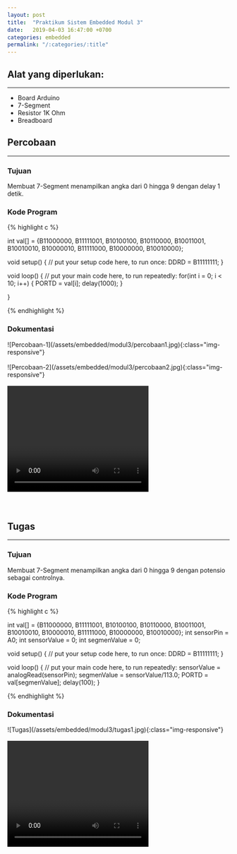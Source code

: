 ```yaml
---
layout: post
title:  "Praktikum Sistem Embedded Modul 3"
date:   2019-04-03 16:47:00 +0700
categories: embedded
permalink: "/:categories/:title"
---
```


<h2>Alat yang diperlukan:</h2>
<hr>

<ul>
    <li>Board Arduino</li>
    <li>7-Segment</li>
    <li>Resistor 1K Ohm</li>
    <li>Breadboard</li>
</ul>

<h2>Percobaan</h2>
<hr>
<h3>Tujuan</h3>
Membuat 7-Segment menampilkan angka dari 0 hingga 9 dengan delay 1 detik.

<h3>Kode Program</h3>

{% highlight c %}

int val[] = {B11000000, B11111001, B10100100, B10110000, B10011001, B10010010, B10000010, B11111000, B10000000, B10010000};

void setup() {
    // put your setup code here, to run once:
    DDRD = B11111111;
}

void loop() {
    // put your main code here, to run repeatedly:
    for(int i = 0; i < 10; i++)
    {
        PORTD = val[i];
        delay(1000);
    }
    
}

{% endhighlight %}

<h3>Dokumentasi</h3>
![Percobaan-1](/assets/embedded/modul3/percobaan1.jpg){:class="img-responsive"}
<br><br>
![Percobaan-2](/assets/embedded/modul3/percobaan2.jpg){:class="img-responsive"}
<br><br>
<video width="320" height="240" controls>
  <source src="/assets/embedded/modul3/percobaan1.mp4" type="video/mp4">
Your browser does not support the video tag.
</video> 
<br><br><br>

<h2>Tugas</h2>
<hr>
<h3>Tujuan</h3>
Membuat 7-Segment menampilkan angka dari 0 hingga 9 dengan potensio sebagai controlnya.

<h3>Kode Program</h3>

{% highlight c %}

int val[] = {B11000000, B11111001, B10100100, B10110000, B10011001, B10010010, B10000010, B11111000, B10000000, B10010000};
int sensorPin = A0;
int sensorValue = 0;
int segmenValue = 0;

void setup() {
    // put your setup code here, to run once:
    DDRD = B11111111;
}

void loop() {
    // put your main code here, to run repeatedly:
    sensorValue = analogRead(sensorPin);
    segmenValue = sensorValue/113.0;
    PORTD = val[segmenValue];
    delay(100);
}

{% endhighlight %}

<h3>Dokumentasi</h3>
![Tugas](/assets/embedded/modul3/tugas1.jpg){:class="img-responsive"}
<br><br>
<video width="320" height="240" controls>
  <source src="/assets/embedded/modul3/tugas1.mp4" type="video/mp4">
Your browser does not support the video tag.
</video> 